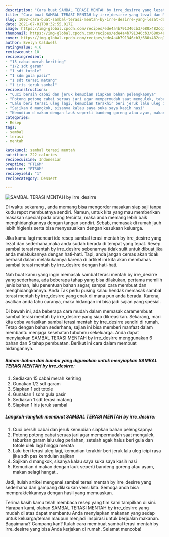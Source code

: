 ```yaml
---
description: "Cara buat SAMBAL TERASI MENTAH by irre_desirre yang lezat dan Mudah Dibuat"
title: "Cara buat SAMBAL TERASI MENTAH by irre_desirre yang lezat dan Mudah Dibuat"
slug: 1092-cara-buat-sambal-terasi-mentah-by-irre-desirre-yang-lezat-dan-mudah-dibuat
date: 2021-07-01T08:32:55.017Z
image: https://img-global.cpcdn.com/recipes/ede4a4b791346cb3/680x482cq70/sambal-terasi-mentah-by-irre_desirre-foto-resep-utama.jpg
thumbnail: https://img-global.cpcdn.com/recipes/ede4a4b791346cb3/680x482cq70/sambal-terasi-mentah-by-irre_desirre-foto-resep-utama.jpg
cover: https://img-global.cpcdn.com/recipes/ede4a4b791346cb3/680x482cq70/sambal-terasi-mentah-by-irre_desirre-foto-resep-utama.jpg
author: Evelyn Caldwell
ratingvalue: 4.6
reviewcount: 10
recipeingredient:
- "15 cabai merah keriting"
- "1/2 sdt garam"
- "1 sdt totole"
- "1 sdm gula pasir"
- "1 sdt terasi matang"
- "1 iris jeruk sambal"
recipeinstructions:
- "Cuci bersih cabai dan jeruk kemudian siapkan bahan pelengkapnya"
- "Potong potong cabai seruas jari agar mempermudah saat mengulek, taburkan garam lalu uleg perlahan, setelah agak halus beri gula dan totole ulek lagi hingga merata"
- "Lalu beri terasi uleg lagi, kemudian terakhir beri jeruk lalu uleg icipi rasa jika sdh pas kemduian sajikan"
- "Sajikan d mangkok, sisanya kalau saya suka saya kasih nasi"
- "Kemudian d makan dengan lauk seperti bandeng goreng atau ayam, makan selagi hangat.."
categories:
- Resep
tags:
- sambal
- terasi
- mentah

katakunci: sambal terasi mentah 
nutrition: 222 calories
recipecuisine: Indonesian
preptime: "PT16M"
cooktime: "PT60M"
recipeyield: "1"
recipecategory: Dessert

---
```



![SAMBAL TERASI MENTAH by irre_desirre](https://img-global.cpcdn.com/recipes/ede4a4b791346cb3/680x482cq70/sambal-terasi-mentah-by-irre_desirre-foto-resep-utama.jpg)

Di waktu  sekarang , anda memang bisa mengorder masakan siap saji tanpa kudu repot membuatnya sendiri. Namun, untuk kita yang mau memberikan masakan special pada orang tercinta, maka anda memang lebih baik menghidangkannya dengan tangan sendiri. Sebab, memasak di rumah jauh lebih higienis serta bisa menyesuaikan dengan kesukaan keluarga.

Jika kamu lagi mencari ide resep sambal terasi mentah by irre_desirre yang lezat dan sederhana,maka anda sudah berada di tempat yang tepat. Resep sambal terasi mentah by irre_desirre  sebenarnya tidak sulit untuk dibuat jika anda melakukannya dengan hati-hati. Tapi, anda jangan cemas akan tidak berhasil dalam melakukannya 
karena di artikel ini kita akan membahas sambal terasi mentah by irre_desirre dengan hati-hati.  



Nah buat kamu yang ingin memasak sambal terasi mentah by irre_desirre yang sederhana, ada beberapa tahap yang bisa dilakukan, pertama memilih jenis bahan, lalu penentuan bahan segar, sampai cara membuat dan menghidangkannya. Anda Tak perlu pusing kalau hendak memasak sambal terasi mentah by irre_desirre yang enak di mana pun anda berada. Karena, asalkan anda  tahu caranya, maka hidangan ini bisa jadi sajian yang spesial.

Di bawah ini, ada beberapa cara mudah dalam memasak caramembuat sambal terasi mentah by irre_desirre yang siap dikreasikan. Sekarang, mari kita coba variasikan sambal terasi mentah by irre_desirre sendiri di rumah. Tetap dengan bahan sederhana, sajian ini bisa memberi manfaat dalam membantu menjaga kesehatan tubuhmu sekeluarga. Anda dapat menyiapkan SAMBAL TERASI MENTAH by irre_desirre menggunakan 6 bahan dan 5 tahap pembuatan. Berikut ini cara dalam membuat hidangannya.

<!--inarticleads1-->

##### Bahan-bahan dan bumbu yang digunakan untuk menyiapkan SAMBAL TERASI MENTAH by irre_desirre:

1. Sediakan 15 cabai merah keriting
1. Gunakan 1/2 sdt garam
1. Siapkan 1 sdt totole
1. Gunakan 1 sdm gula pasir
1. Sediakan 1 sdt terasi matang
1. Siapkan 1 iris jeruk sambal




<!--inarticleads2-->

##### Langkah-langkah membuat SAMBAL TERASI MENTAH by irre_desirre:

1. Cuci bersih cabai dan jeruk kemudian siapkan bahan pelengkapnya
1. Potong potong cabai seruas jari agar mempermudah saat mengulek, taburkan garam lalu uleg perlahan, setelah agak halus beri gula dan totole ulek lagi hingga merata
1. Lalu beri terasi uleg lagi, kemudian terakhir beri jeruk lalu uleg icipi rasa jika sdh pas kemduian sajikan
1. Sajikan d mangkok, sisanya kalau saya suka saya kasih nasi
1. Kemudian d makan dengan lauk seperti bandeng goreng atau ayam, makan selagi hangat..




Jadi, itulah artikel mengenai  sambal terasi mentah by irre_desirre  yang sederhana dan gampang dilakukan versi kita. Semoga anda bisa mempraktekkannya dengan hasil yang memuaskan. 

Terima kasih kamu telah membaca resep yang tim kami tampilkan di sini. Harapan kami, olahan  SAMBAL TERASI MENTAH by irre_desirre yang mudah di atas dapat membantu Anda menyiapkan makanan yang sedap untuk keluarga/teman maupun menjadi inspirasi untuk berjualan makanan. Bagaimana? Gampang kan? Itulah cara membuat sambal terasi mentah by irre_desirre yang bisa Anda kerjakan di rumah. Selamat mencoba!

